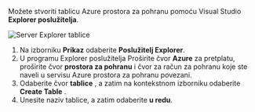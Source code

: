 Možete stvoriti tablicu Azure prostora za pohranu pomoću Visual Studio **Explorer poslužitelja**.

![Server Explorer tablice][Image1]

1. Na izborniku **Prikaz** odaberite **Poslužitelj Explorer**.
2. U programu Explorer poslužitelja Proširite čvor **Azure** za pretplatu, proširite čvor **prostora za pohranu** i čvor za račun za pohranu koje ste naveli u servisu Azure prostora za pohranu povezani.
3. Odaberite čvor **tablice** , a zatim na kontekstnom izborniku odaberite **Create Table** .
4. Unesite naziv tablice, a zatim odaberite **u redu**.   




[Image1]: ./media/vs-storage-getting-started-tables-include/vs-storage-create-tables-in-Server-Explorer.png